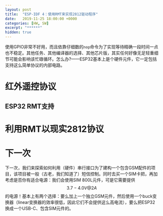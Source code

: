 ```yaml
---
layout: post
title:  "ESP-IDF 4：使用RMT来实现2812驱动程序"
date:   2019-11-25 18:00:00 +0000
categories: [HW, SW]
excerpt: "******"
hidden: true
---
```

使用GPIO非常不好用，而且依靠仔细数的`nop`命令为了实现等待精确一段时间一点也不稳定。其他任务、其他编译器的选择、其他芯片版，其实任何好像无足轻重细节可能会影响该忙碌循环。怎么办?——ESP32基本上是个硬件元件，它一定包括支持这么简单协议的内部电路。

# 红外遥控协议

## ESP32 RMT支持

# 利用RMT以现实2812协议

# 下一次
下一次，我们来探索如何利用（硬件）串行接口为了建构一个包含GSM配件的项目，该项目被一般（古老，我们知道了）短信控制。同时去买一个SIM卡把，再加考虑是否你有适合电源：我们会使用SIM 800L元件，可是它需要提供$$3.7-4.0V @ 2A$$的电源！基本上有两个选择：要么加上一个独立GSM元件，然后使用一个buck变换器（linear变换器的效率很低，因此它们不会提供这么高电流），要么把ESP32换成一个USB-C、包含SIM元件的。
